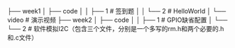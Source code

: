 ├── week1
│   ├── code
│   │   ├── 1        # 签到题
│   │   └── 2        # HelloWorld
│   └── video        # 演示视频
├── week2
│   ├── code
│   │   ├── 1        # GPIO缺省配置
│   └── └── 2        # 软件模拟I2C（包含三个文件，分别是一个多写的rm.h和两个必要的.h和.c文件）